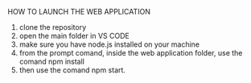 
HOW TO LAUNCH THE WEB APPLICATION

1) clone the repository
2) open the main folder in VS CODE
3) make sure you have node.js installed on your machine
4) from the prompt comand, inside the web application folder, use the comand npm install 
5) then use the comand npm start. 

